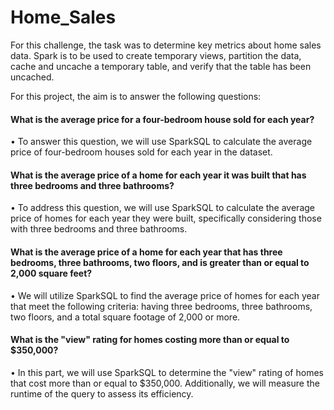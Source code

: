 # Home_Sales

For this challenge, the task was to determine key metrics about home sales data. Spark is to be used to create temporary views, partition the data, cache and uncache a temporary table, and verify that the table has been uncached.

For this project, the aim is to answer the following questions:

#### What is the average price for a four-bedroom house sold for each year?
• To answer this question, we will use SparkSQL to calculate the average price of four-bedroom houses sold for each year in the dataset.

#### What is the average price of a home for each year it was built that has three bedrooms and three bathrooms?
• To address this question, we will use SparkSQL to calculate the average price of homes for each year they were built, specifically considering those with three bedrooms and three bathrooms.

#### What is the average price of a home for each year that has three bedrooms, three bathrooms, two floors, and is greater than or equal to 2,000 square feet?
• We will utilize SparkSQL to find the average price of homes for each year that meet the following criteria: having three bedrooms, three bathrooms, two floors, and a total square footage of 2,000 or more.

#### What is the "view" rating for homes costing more than or equal to $350,000?
• In this part, we will use SparkSQL to determine the "view" rating of homes that cost more than or equal to $350,000. Additionally, we will measure the runtime of the query to assess its efficiency.
